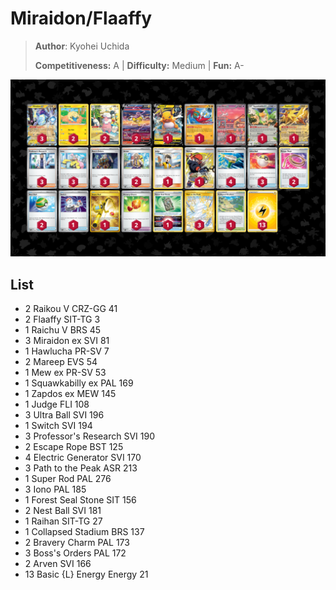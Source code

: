 # Miraidon/Flaaffy

> **Author**: Kyohei Uchida
> 
> **Competitiveness:** A | **Difficulty:** Medium | **Fun:** A-

![decklist](../../!Images/Standard/7BST-MEW/Miraidon-Flaaffy.png)

## List
* 2 Raikou V CRZ-GG 41
* 2 Flaaffy SIT-TG 3
* 1 Raichu V BRS 45
* 3 Miraidon ex SVI 81
* 1 Hawlucha PR-SV 7
* 2 Mareep EVS 54
* 1 Mew ex PR-SV 53
* 1 Squawkabilly ex PAL 169
* 1 Zapdos ex MEW 145
* 1 Judge FLI 108
* 3 Ultra Ball SVI 196
* 1 Switch SVI 194
* 3 Professor's Research SVI 190
* 2 Escape Rope BST 125
* 4 Electric Generator SVI 170
* 3 Path to the Peak ASR 213
* 1 Super Rod PAL 276
* 3 Iono PAL 185
* 1 Forest Seal Stone SIT 156
* 2 Nest Ball SVI 181
* 1 Raihan SIT-TG 27
* 1 Collapsed Stadium BRS 137
* 2 Bravery Charm PAL 173
* 3 Boss's Orders PAL 172
* 2 Arven SVI 166
* 13 Basic {L} Energy Energy 21
